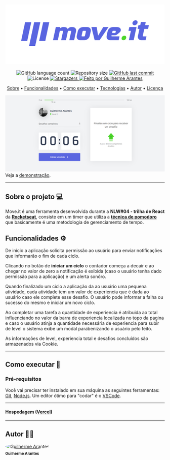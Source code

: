 <h1 align="center" style="padding: 50px; background: #fff;">
    <img alt="moveit" title="moveit" src="https://raw.githubusercontent.com/guiaran/moveit/master/public/logo-full.svg" />
</h1>

<p align="center">
  <img alt="GitHub language count" src="https://img.shields.io/github/languages/count/GuiAran/moveit?color=%2304D361&style=for-the-badge">

  <img alt="Repository size" src="https://img.shields.io/github/repo-size/guiaran/moveit?style=for-the-badge">

  <a href="https://github.com/guiaran/moveit/commits/master">
    <img alt="GitHub last commit" src="https://img.shields.io/github/last-commit/guiaran/moveit?style=for-the-badge">
  </a>

   <img alt="License" src="https://img.shields.io/badge/license-MIT-brightgreen?style=for-the-badge">
   <a href="https://github.com/guiaran/moveit/stargazers">
    <img alt="Stargazers" src="https://img.shields.io/github/stars/guiaran/moveit?style=for-the-badge">
  </a>

  <a href="#">
    <img alt="Feito por Guilherme Arantes" src="https://img.shields.io/badge/Feito%20por-Guilherme%20Arantes-%231b9?style=for-the-badge">
  </a>

</p>

<p align="center">
 <a href="#--sobre-o-projeto">Sobre</a> •
 <a href="#-%EF%B8%8F-funcionalidades">Funcionalidades</a> •
 <a href="#--como-executar">Como executar</a> •
 <a href="#--tecnologias">Tecnologias</a> •
 <a href="#--autor">Autor</a> •
 <a href="#--licença">Licença</a>
</p>

![](https://raw.githubusercontent.com/guiaran/moveit/master/public/screenshot.png)
Veja a [demonstração](https://moveit-guiaran.vercel.app/index).

---

## [](https://github.com/guiaran/moveit#--sobre-o-projeto) Sobre o projeto 💻 

Move.it é uma ferramenta desenvolvida durante a **NLW#04 - trilha de React** da [**Rocketseat**](https://rocketseat.com.br/), consiste em um timer que utiliza a [**técnica de pomodoro**](https://g.co/kgs/nRFQEo) que basicamente é uma metodologia de gerenciamento de tempo.

## [](https://github.com/guiaran/moveit#-%EF%B8%8F-funcionalidades) Funcionalidades  ⚙️ 

De início a aplicação solicita permissão ao usuário para enviar notificações que informarão o fim de cada ciclo.

Clicando no botão de **iniciar um ciclo** o contador começa a decair e ao chegar no valor de zero a notificação é exibida (caso o usuário tenha dado permissão para a aplicação) e um alerta sonóro.

Quando finalizado um ciclo a aplicação da ao usuário uma pequena atividade, cada atividade tem um valor de experiencia que é dada ao usuário caso ele complete esse desafio. O usuário pode informar a falha ou sucesso do mesmo e iniciar um novo ciclo. 

Ao completar uma tarefa a quantidade de experiencia é atribuida ao total influenciando no valor da barra de experiencia localizada no topo da pagina e caso o usuário atinja a quantidade necessária de experiencia para subir de level o sistema exibe um modal parabenizando o usuário pelo feito.

As informações de level, experiencia total e desafios concluídos são armazenados via Cookie.

---

## [](https://github.com/guiaran/moveit#--como-executar) Como executar 🚀 

### Pré-requisitos

Você vai precisar ter instalado em sua máquina as seguintes ferramentas:
[Git](https://git-scm.com), [Node.js](https://nodejs.org/en/).
Um editor ótimo para "codar" é o [VSCode](https://code.visualstudio.com/).

---
#### **Hospedagem** (**[Vercel](https://vercel.com/)**)

---

## [](https://github.com/guiaran/moveit#--autor) Autor 🧑‍💻

<a href="#">
 <img style="border-radius: 50%;" src="https://avatars.githubusercontent.com/u/14330234?s=60&v=4" width="100px;" alt="Guilherme Arantes"/>
 <br />
 <sub><b>Guilherme Arantes</b></sub></a>
 <br />

